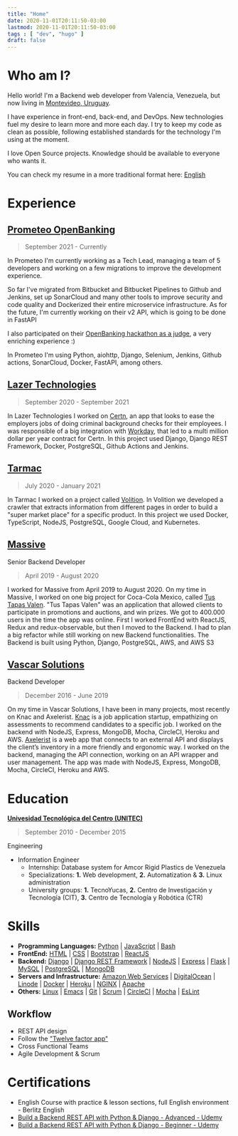 ```yaml
---
title: "Home"
date: 2020-11-01T20:11:50-03:00
lastmod: 2020-11-01T20:11:50-03:00
tags : [ "dev", "hugo" ]
draft: false
---
```

# Who am I?

Hello world! I'm a Backend web developer from Valencia, Venezuela, but now
living in [Montevideo, Uruguay](https://www.openstreetmap.org/relation/2929054).

I have experience in front-end, back-end, and DevOps. New technologies fuel my
desire to learn more and more each day. I try to keep my code as clean as
possible, following established standards for the technology I'm using at the
moment.

I love Open Source projects. Knowledge should be available to everyone who wants
it.

You can check my resume in a more traditional format here:
[English](https://cloud.rogs.me/s/7Gyc9KmC7pxcmmG)

# Experience

## [Prometeo OpenBanking](https://prometeoapi.com/)
> September 2021 - Currently

In Prometeo I'm currently working as a Tech Lead, managing a team of 5
developers and working on a few migrations to improve the development experience.

So far I've migrated from Bitbucket and Bitbucket Pipelines to Github and Jenkins,
set up SonarCloud and many other tools to improve security and code quality and
Dockerized their entire microservice infrastructure. As for the future, I'm currently
working on their v2 API, which is going to be done in FastAPI

I also participated on their
[OpenBanking hackathon as a judge](https://prometeoopenbanking.medium.com/as%C3%AD-se-vivi%C3%B3-ignite-36cf01dec347?p=36cf01dec347),
a very enriching experience :)

In Prometeo I'm using Python, aiohttp, Django, Selenium, Jenkins, Github actions,
SonarCloud, Docker, FastAPI, among others.


## [Lazer Technologies](https://lazertechnologies.com/)
> September 2020 - September 2021

In Lazer Technologies I worked on [Certn](https://certn.co/), an app that looks
to ease the employers jobs of doing criminal background checks for their
employees. I was responsible of a big integration with
[Workday](https://www.workday.com/), that led to a multi million dollar per year
contract for Certn. In this project used Django, Django REST Framework, Docker,
PostgreSQL, Github Actions and Jenkins.

## [Tarmac](https://tarmac.io)
> July 2020 - January 2021

In Tarmac I worked on a project called [Volition](/projects/volition/). In
Volition we developed a crawler that extracts information from different pages
in order to build a "super market place" for a specific product. In this project
we used Docker, TypeScript, NodeJS, PostgreSQL, Google Cloud, and Kubernetes. 

## [Massive](https://massive.ag)
Senior Backend Developer

> April 2019 - August 2020

I worked for Massive from April 2019 to August 2020. On my time in Massive, I
worked on one big project for Coca-Cola Mexico, called [Tus Tapas
Valen](/projects/tus-tapas-valen). "Tus Tapas Valen" was an application that
allowed clients to participate in promotions and auctions, and win prizes. We
got to 400.000 users in the time the app was online. First I worked FrontEnd
with ReactJS, Redux and redux-observable, but then I moved to the Backend. I had
to plan a big refactor while still working on new Backend functionalities. The
Backend is built using Python, Django, PostgreSQL, AWS, and AWS S3

## [Vascar Solutions](https://vascarsolutions.com/)
Backend Developer

> December 2016 - June 2019

On my time in Vascar Solutions, I have been in many projects, most recently on
Knac and Axelerist. [Knac](/projects/knac) is a job application startup, empathizing on
assessments to recommend candidates to a specific job. I worked on the backend
with NodeJS, Express, MongoDB, Mocha, CircleCI, Heroku and AWS.
[Axelerist](/projects/axelerist) is a web app that connects to an external API
and displays the client’s inventory in a more friendly and ergonomic way. I
worked on the backend, managing the API connection, working on an API wrapper
and user management. The app was made with NodeJS, Express, MongoDB, Mocha,
CircleCI, Heroku and AWS.

# Education

[**Univesidad Tecnológica del Centro (UNITEC)**](https://portal.unitec.edu.ve/)

> September 2010 - December 2015

Engineering

- Information Engineer
    + Internship: Database system for Amcor Rigid Plastics de Venezuela
    + Specializations: **1.** Web development, **2.** Automatization & **3.** Linux administration
    + University groups: **1.** TecnoYucas, **2.** Centro de Investigación y
      Tecnología (CIT), **3.** Centro de Tecnología y Robótica (CTR) 

# Skills
- **Programming Languages:** [Python](https://python.org/) |
  [JavaScript](https://developer.mozilla.org/en-US/docs/Web/JavaScript) |
  [Bash](https://www.gnu.org/software/bash/) 
- **FrontEnd:** [HTML](https://html.spec.whatwg.org/multipage/) |
  [CSS](https://developer.mozilla.org/en-US/docs/Web/CSS) |
  [Bootstrap](https://getbootstrap.com/) | [ReactJS](https://reactjs.org/) 
- **Backend:** [Django](https://www.djangoproject.com/) | [Django REST
  Framework](https://www.django-rest-framework.org/) |
  [NodeJS](https://nodejs.org/en/) | [Express](https://expressjs.com/) |
  [Flask](https://flask.palletsprojects.com/en/1.1.x/) |
  [MySQL](https://www.mysql.com/) | [PostgreSQL](https://www.postgresql.org/) |
  [MongoDB](https://www.mongodb.com/) 
- **Servers and Infrastructure:** [Amazon Web Services](https://aws.amazon.com/)
  | [DigitalOcean](https://www.digitalocean.com/) | [Linode](https://linode.com)
  | [Docker](https://www.docker.com/) | [Heroku](https://www.heroku.com/) |
  [NGINX](https://nginx.org/) | [Apache](https://www.apache.org/)
- **Others:** [Linux](https://linux.org/) |
  [Emacs](https://www.gnu.org/software/emacs/) | [Git](https://git-scm.com/) |
  [Scrum](https://www.scrum.org/) | [CircleCI](https://circleci.com/) |
  [Mocha](https://mochajs.org/) | [EsLint](https://eslint.org/)

## Workflow
- REST API design
- Follow the ["Twelve factor app"](https://12factor.net/)
- Cross Functional Teams
- Agile Development & Scrum

# Certifications
- English Course with practice & lesson sections, full English environment -
Berlitz English 
- [Build a Backend REST API with Python & Django - Advanced -
  Udemy](https://www.udemy.com/certificate/UC-A1CXJVDP/) 
- [Build a Backend REST API with Python & Django - Beginner -
  Udemy](https://www.udemy.com/certificate/UC-SNTLVIV0/)
